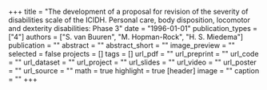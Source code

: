 +++
title = "The development of a proposal for revision of the severity of disabilities scale of the ICIDH. Personal care, body disposition, locomotor and dexterity disabilities: Phase 3"
date = "1996-01-01"
publication_types = ["4"]
authors = ["S. van Buuren", "M. Hopman-Rock", "H. S. Miedema"]
publication = ""
abstract = ""
abstract_short = ""
image_preview = ""
selected = false
projects = []
tags = []
url_pdf = ""
url_preprint = ""
url_code = ""
url_dataset = ""
url_project = ""
url_slides = ""
url_video = ""
url_poster = ""
url_source = ""
math = true
highlight = true
[header]
image = ""
caption = ""
+++
